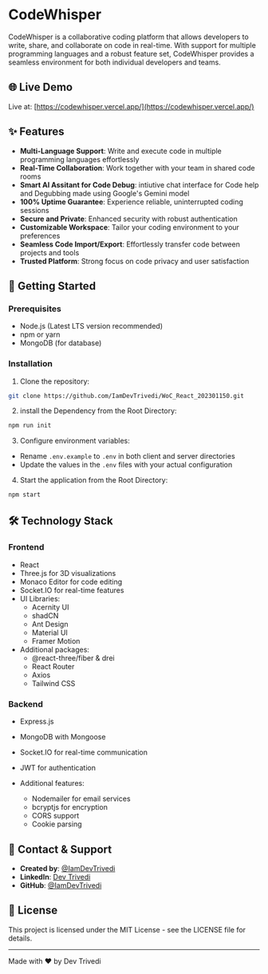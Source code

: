 # CodeWhisper

CodeWhisper is a collaborative coding platform that allows developers to write, share, and collaborate on code in real-time. With support for multiple programming languages and a robust feature set, CodeWhisper provides a seamless environment for both individual developers and teams.

## 🌐 Live Demo

Live at: [https://codewhisper.vercel.app/](https://codewhisper.vercel.app/)


## ✨ Features

- **Multi-Language Support**: Write and execute code in multiple programming languages effortlessly
- **Real-Time Collaboration**: Work together with your team in shared code rooms
- **Smart AI Assitant for Code Debug**: intiutive chat interface for Code help and Degubbing made using Google's Gemini model
- **100% Uptime Guarantee**: Experience reliable, uninterrupted coding sessions
- **Secure and Private**: Enhanced security with robust authentication
- **Customizable Workspace**: Tailor your coding environment to your preferences
- **Seamless Code Import/Export**: Effortlessly transfer code between projects and tools
- **Trusted Platform**: Strong focus on code privacy and user satisfaction

## 🚀 Getting Started

### Prerequisites

- Node.js (Latest LTS version recommended)
- npm or yarn
- MongoDB (for database)

### Installation

1. Clone the repository:

```bash
git clone https://github.com/IamDevTrivedi/WoC_React_202301150.git
```

2. install the Dependency from the Root Directory:

```bash
npm run init
```

3. Configure environment variables:

  - Rename `.env.example` to `.env` in both client and server directories
  - Update the values in the `.env` files with your actual configuration

4. Start the application from the Root Directory:

```bash
npm start
```

## 🛠️ Technology Stack

### Frontend

- React
- Three.js for 3D visualizations
- Monaco Editor for code editing
- Socket.IO for real-time features
- UI Libraries:
  - Acernity UI
  - shadCN
  - Ant Design
  - Material UI
  - Framer Motion
- Additional packages:
  - @react-three/fiber & drei
  - React Router
  - Axios
  - Tailwind CSS

### Backend

- Express.js
- MongoDB with Mongoose
- Socket.IO for real-time communication
- JWT for authentication
- Additional features:

  - Nodemailer for email services
  - bcryptjs for encryption
  - CORS support
  - Cookie parsing

## 👤 Contact & Support

- **Created by**: [@IamDevTrivedi](https://github.com/IamDevTrivedi)
- **LinkedIn**: [Dev Trivedi](https://www.linkedin.com/in/contact-devtrivedi/)
- **GitHub**: [@IamDevTrivedi](https://github.com/IamDevTrivedi)

## 📄 License

This project is licensed under the MIT License - see the LICENSE file for details.

---

Made with ❤️ by Dev Trivedi